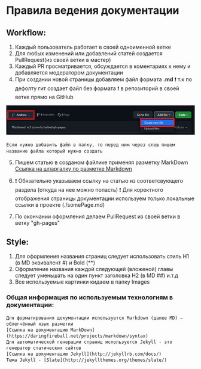 # **Правила ведения документации**

## Workflow:

1. Каждый пользователь работает в своей одноименной ветке
2. Для любых изменений или добавлений статей создается PullRequest(из своей ветки в мастер)
3. Каждый PR просматривается, обсуждается в коментариях к нему и добавляется модератором документации
4. При создании новой страницы добавляем файл формата **.md** :exclamation: т.к по дефолту гит создает файл без формата :exclamation: в репозиторий в своей ветке прямо на GitHub

 ![ExsampleAddFile](./Images/GitHubExsampleCreateFile.png "Пример добавления файла")

  ``` Если нужно добавить файл в папку, то перед ним через слеш пишем название файла который нужно создать ```
  
5. Пишем статью в созданом файлике применяя разметку MarkDown
[Ссылка на шпаргалку по разметке Markdown](https://habitica.fandom.com/ru/wiki/%D0%A8%D0%BF%D0%B0%D1%80%D0%B3%D0%B0%D0%BB%D0%BA%D0%B0_%D0%BF%D0%BE_Markdown)

6. :exclamation: Обязательно указываем ссылку на статью из соответсвующего раздела (откуда на нее можно попасть) :exclamation: Для коректного отображения страницы документации используем только локальные ссылки в проекте (./somePage.md)

7. По окончании оформления делаем PullRequest из своей ветки в ветку "gh-pages"

## Style:

1. Для оформления названия страниц следует использовать стиль H1 (в MD эквивалент \#) и Bold (\*\*)
2. Оформление названия каждой следующей (вложеной) главы следует уменьшать на один пункт заголовка H2 (в MD \#\#) и.т.д
3. Все используемые картинки кидаем в папку Images

### Общая информация по используемым технологиям в документации:
```
Для форматирования документации используется Markdown (далее MD) — облегчённый язык разметки
[Ссылка на документацию MarkDown](https://daringfireball.net/projects/markdown/syntax)
Для автоматической генерации страниц используется Jekyll - это генератор статических сайтов
[Ссылка на документацию Jekyll](http://jekyllrb.com/docs/)
Тема Jekyll - [Slate](http://jekyllthemes.org/themes/slate/)
```
